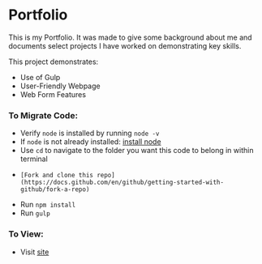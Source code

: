 # Portfolio

This is my Portfolio. It was made to give some background about me and
documents select projects I have worked on demonstrating key skills.

This project demonstrates:
- Use of Gulp
- User-Friendly Webpage
- Web Form Features

### To Migrate Code:
-   Verify `node` is installed by running `node -v`
-   If `node` is not already installed: [install node](https://nodejs.org/en/)
-   Use `cd` to navigate to the folder you want this code to belong in within terminal
-	  [Fork and clone this repo](https://docs.github.com/en/github/getting-started-with-github/fork-a-repo)
-   Run `npm install`
-   Run `gulp`

### To View:
- Visit [site](https://headieh.github.io/Portfolio/)

